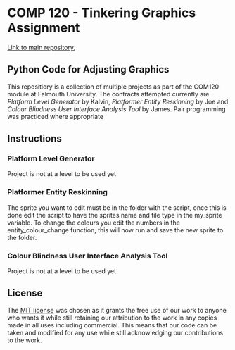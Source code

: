 # COMP 120 - Tinkering Graphics Assignment

[Link to main repository.](https://github.com/JIMBLYB/Tinkering_Graphics_Teams)

## Python Code for Adjusting Graphics
This repositiory is a collection of multiple projects as part of the COM120 module at Falmouth University. The contracts attempted currently are _Platform Level Generator_ by Kalvin, _Platformer Entity Reskinning_ by Joe and _Colour Blindness User Interface Analysis Tool_ by James. Pair programming was practiced where appropriate

## Instructions

### Platform Level Generator
Project is not at a level to be used yet

### Platformer Entity Reskinning
The sprite you want to edit must be in the folder with the script, once this is done edit the script to have the sprites name and file type in the my_sprite variable. To change the colours you edit the numbers in the entity_colour_change function, this will now run and save the new sprite to the folder.

### Colour Blindness User Interface Analysis Tool
Project is not at a level to be used yet

## License
The [MIT license](https://choosealicense.com/licenses/mit/) was chosen as it grants the free use of our work to anyone who wants it while still retaining our attribution to the work in any copies made in all uses including commercial. This means that our code can be taken and modified for any use while still acknowledging our contributions to the work.
